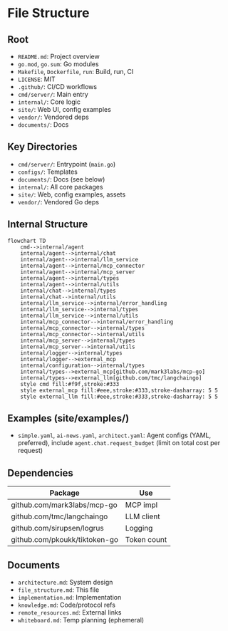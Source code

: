 # File Structure

## Root
- `README.md`: Project overview
- `go.mod`, `go.sum`: Go modules
- `Makefile`, `Dockerfile`, `run`: Build, run, CI
- `LICENSE`: MIT
- `.github/`: CI/CD workflows
- `cmd/server/`: Main entry
- `internal/`: Core logic
- `site/`: Web UI, config examples
- `vendor/`: Vendored deps
- `documents/`: Docs

## Key Directories
- `cmd/server/`: Entrypoint (`main.go`)
- `configs/`: Templates
- `documents/`: Docs (see below)
- `internal/`: All core packages
- `site/`: Web, config examples, assets
- `vendor/`: Vendored Go deps

## Internal Structure
```mermaid
flowchart TD
    cmd-->internal/agent
    internal/agent-->internal/chat
    internal/agent-->internal/llm_service
    internal/agent-->internal/mcp_connector
    internal/agent-->internal/mcp_server
    internal/agent-->internal/types
    internal/agent-->internal/utils
    internal/chat-->internal/types
    internal/chat-->internal/utils
    internal/llm_service-->internal/error_handling
    internal/llm_service-->internal/types
    internal/llm_service-->internal/utils
    internal/mcp_connector-->internal/error_handling
    internal/mcp_connector-->internal/types
    internal/mcp_connector-->internal/utils
    internal/mcp_server-->internal/types
    internal/mcp_server-->internal/utils
    internal/logger-->internal/types
    internal/logger-->external_mcp
    internal/configuration-->internal/types
    internal/types-->external_mcp[github.com/mark3labs/mcp-go]
    internal/types-->external_llm[github.com/tmc/langchaingo]
    style cmd fill:#f9f,stroke:#333
    style external_mcp fill:#eee,stroke:#333,stroke-dasharray: 5 5
    style external_llm fill:#eee,stroke:#333,stroke-dasharray: 5 5
```

## Examples (site/examples/)
- `simple.yaml`, `ai-news.yaml`, `architect.yaml`: Agent configs (YAML, preferred), include `agent.chat.request_budget` (limit on total cost per request)

## Dependencies
| Package | Use |
|---------|-----|
| github.com/mark3labs/mcp-go | MCP impl |
| github.com/tmc/langchaingo | LLM client |
| github.com/sirupsen/logrus | Logging |
| github.com/pkoukk/tiktoken-go | Token count |

## Documents
- `architecture.md`: System design
- `file_structure.md`: This file
- `implementation.md`: Implementation
- `knowledge.md`: Code/protocol refs
- `remote_resources.md`: External links
- `whiteboard.md`: Temp planning (ephemeral)
